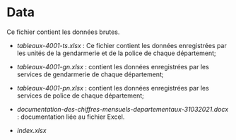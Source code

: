 # Data

Ce fichier contient les données brutes.

- *tableaux-4001-ts.xlsx* :
  Ce fichier contient les données enregistrées par les unités de la gendarmerie et de la police de chaque département;

- *tableaux-4001-gn.xlsx* : contient les données enregistrées par les services de gendarmerie de chaque département; 

- *tableaux-4001-pn.xlsx* : contient les données enregistrées par les services de police de chaque département;

- *documentation-des-chiffres-mensuels-departementaux-31032021.docx* : documentation liée au fichier Excel.

- *index.xlsx*

